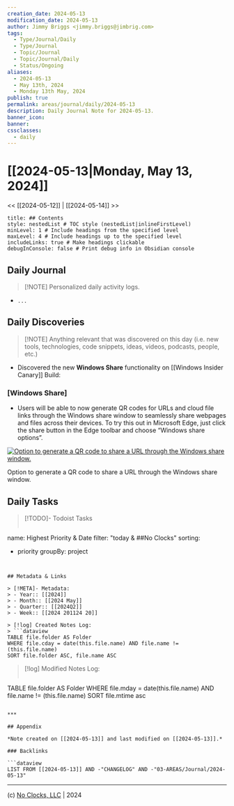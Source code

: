 ```yaml
---
creation_date: 2024-05-13
modification_date: 2024-05-13
author: Jimmy Briggs <jimmy.briggs@jimbrig.com>
tags:
  - Type/Journal/Daily
  - Type/Journal
  - Topic/Journal
  - Topic/Journal/Daily
  - Status/Ongoing
aliases:
  - 2024-05-13
  - May 13th, 2024
  - Monday 13th May, 2024
publish: true
permalink: areas/journal/daily/2024-05-13
description: Daily Journal Note for 2024-05-13.
banner_icon:
banner:
cssclasses:
  - daily
---
```



# [[2024-05-13|Monday, May 13, 2024]]

<< [[2024-05-12]] | [[2024-05-14]] >>

```table-of-contents
title: ## Contents 
style: nestedList # TOC style (nestedList|inlineFirstLevel)
minLevel: 1 # Include headings from the specified level
maxLevel: 4 # Include headings up to the specified level
includeLinks: true # Make headings clickable
debugInConsole: false # Print debug info in Obsidian console
```

## Daily Journal

> [!NOTE] Personalized daily activity logs.

- `...`

## Daily Discoveries

> [!NOTE] Anything relevant that was discovered on this day (i.e. new tools, technologies, code snippets, ideas, videos, podcasts, people, etc.)

- Discovered the new **Windows Share** functionality on [[Windows Insider Canary]] Build:

### **[Windows Share]**

- Users will be able to now generate QR codes for URLs and cloud file links through the Windows share window to seamlessly share webpages and files across their devices. To try this out in Microsoft Edge, just click the share button in the Edge toolbar and choose “Windows share options”.

[![Option to generate a QR code to share a URL through the Windows share window.](https://blogs.windows.com/wp-content/uploads/prod/sites/44/2024/03/share-sheet-qr-1024x359.png)](https://blogs.windows.com/wp-content/uploads/prod/sites/44/2024/03/share-sheet-qr.png)

Option to generate a QR code to share a URL through the Windows share window.

## Daily Tasks

> [!TODO]- Todoist Tasks
> ```todoist
name: Highest Priority & Date
filter: "today & ##No Clocks"
sorting:
   - priority
groupBy: project
```


## Metadata & Links

> [!META]- Metadata:
> - Year:: [[2024]]
> - Month:: [[2024 May]]
> - Quarter:: [[2024Q2]]
> - Week:: [[2024 201124 20]]

> [!log] Created Notes Log:
> ```dataview
TABLE file.folder AS Folder
WHERE file.cday = date(this.file.name) AND file.name != (this.file.name)
SORT file.folder ASC, file.name ASC
```

> [!log] Modified Notes Log:
> ```dataview
TABLE file.folder AS Folder
WHERE file.mday = date(this.file.name) AND file.name != (this.file.name)
SORT file.mtime asc
```

***

## Appendix

*Note created on [[2024-05-13]] and last modified on [[2024-05-13]].*

### Backlinks

```dataview
LIST FROM [[2024-05-13]] AND -"CHANGELOG" AND -"03-AREAS/Journal/2024-05-13"
```

***

(c) [No Clocks, LLC](https://github.com/noclocks) | 2024



